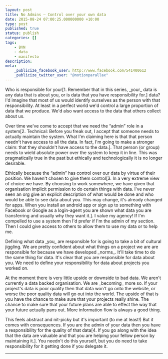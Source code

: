 ```yaml
---
layout: post
title: No Admins – Control over your own data
date: 2015-08-24 07:00:25.000000000 +10:00
type: post
published: true
status: publish
categories: []
tags:
    - BVN
    - data
    - manifesto
description:
meta:
    _publicize_facebook_user: http://www.facebook.com/541400612
    _publicize_twitter_user: "@notionparallax"
---
```


<p> </p>
<p>Who is responsible for your[1. Remember that in this series, _your_ data is any data that is about you, or is data that you have responsibility for.] data? I'd imagine that most of us would identify ourselves as the person with that responsibility. At least in a perfect world we'd control a large proportion of data that we produce. We'd also want access to the data that others collect about us.</p>
<p>Over time we've come to accept that we need the “admin” role in a system[2. Technical: Before you freak out, I accept that someone needs to actually maintain the system. What I'm claiming here is that that person needn't have access to all the data. In fact, I'm going to make a stronger claim: that they shouldn't have access to the data.]. That person (or group) needs to wield absolute power over the system to keep it in line. This was pragmatically true in the past but ethically and technologically it is no longer desirable.</p>
<p>Ethically because the “admin” has control over our data by virtue of their position. We haven't chosen to give them control[3. In a very extreme view of choice we have. By choosing to work somewhere, we have given that organisation implicit permission to do certain things with data. I've never seen an org give an explicit description of what would be done and who would be able to see data about you. This may change, it's already changed for apps. When you install an android app or sign up to something with Facebook or Google as a login-agent you are shown what data you are transferring and usually why they want it.]. I value my agency! If I'm compelled to use a system then I'd prefer if I'm the admin of my section. Then I could give access to others to allow them to use my data or to help me.</p>
<p>Defining what data _you_ are responsible for is going to take a bit of cultural jiggling. We are pretty confident about what things on a project we are are responsible for because we have developed _norms_. It'll take time to do the same thing for data. It's clear that you are responsible for data about you. We need to define your responsibility for data about projects you worked on.</p>
<p>At the moment there is very little upside or downside to bad data. We aren't currently a data backed organisation. We are _becoming_ more so. If your project's data is poor quality then that data won't go onto the website, or worse the poor quality data will go out into the world. The upside of that is you have the chance to make sure that your projects really shine. The chance to make sure that your future plans are able to effect the way that your future actually pans out. More information flow is always a good thing.</p>
<p>This feels abstract and nit-picky but it's important (to me at least!) But it comes with consequences. If you are the admin of your data then you have a responsibility for the quality of that data[4. If you go along with the idea that the data are valuable and that you are helping your fellow person by maintaining it.]. You needn't do this yourself, but you do need to take responsibility for it getting done if you delegate it.</p>
<hr />

[^1]: Remember that in this series, _your_ data is any data that is about you, or is data that you have responsibility for.
[^2]: Technical: Before you freak out, I accept that someone needs to actually maintain the system. What I'm claiming here is that that person needn't have access to all the data. In fact, I'm going to make a stronger claim: that they shouldn't have access to the data.
[^3]: In a very extreme view of choice we have. By choosing to work somewhere, we have given that organisation implicit permission to do certain things with data. I've never seen an org give an explicit description of what would be done and who would be able to see data about you. This may change, it's already changed for apps. When you install an android app or sign up to something with Facebook or Google as a login-agent you are shown what data you are transferring and usually why they want it.
[^4]: If you go along with the idea that the data are valuable and that you are helping your fellow person by maintaining it.
